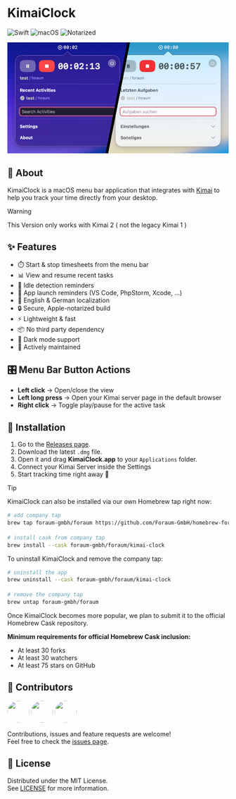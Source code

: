 # KimaiClock

![Swift](https://img.shields.io/badge/Swift-5.0-brightgreen?logo=swift&logoColor=white)
![macOS](https://img.shields.io/badge/macOS-15+-brightgreen?logo=apple&logoColor=white)
![Notarized](https://img.shields.io/badge/Notarized-Yes-brightgreen?logo=apple&logoColor=white)

![App Overview](https://github.com/Foraum-GmbH/kimai-clock/blob/main/assets/hero.jpeg?raw=true)

## 📖 About

KimaiClock is a macOS menu bar application that integrates with [Kimai](https://www.kimai.org/) to help you track your time directly from your desktop.

> [!WARNING]  
> This Version only works with Kimai 2 ( not the legacy Kimai 1 )

## ✨ Features

- ⏱️ Start & stop timesheets from the menu bar  
- 📊 View and resume recent tasks  
- 🔔 Idle detection reminders  
- 🔔 App launch reminders (VS Code, PhpStorm, Xcode, …)  
- 📓 English & German localization  
- 🔒 Secure, Apple-notarized build  
- ⚡ Lightweight & fast
- 📦 No third party dependency
- 🌙 Dark mode support  
- 📨 Actively maintained

## 🎛️ Menu Bar Button Actions

- **Left click** → Open/close the view  
- **Left long press** → Open your Kimai server page in the default browser  
- **Right click** → Toggle play/pause for the active task

## 🚀 Installation

1. Go to the [Releases page](../../releases).  
2. Download the latest `.dmg` file.  
3. Open it and drag **KimaiClock.app** to your `Applications` folder.  
4. Connect your Kimai Server inside the Settings
5. Start tracking time right away 🚀

> [!TIP]  
> KimaiClock can also be installed via our own Homebrew tap right now:
>
> ```bash
> # add company tap
> brew tap foraum-gmbh/foraum https://github.com/Foraum-GmbH/homebrew-foraum
>
> # install cask from company tap
> brew install --cask foraum-gmbh/foraum/kimai-clock
> ```
>
> To uninstall KimaiClock and remove the company tap:
>
> ```bash
> # uninstall the app
> brew uninstall --cask foraum-gmbh/foraum/kimai-clock
>
> # remove the company tap
> brew untap foraum-gmbh/foraum
> ```
>
> 
> Once KimaiClock becomes more popular, we plan to submit it to the official Homebrew Cask repository.
>
> **Minimum requirements for official Homebrew Cask inclusion:**  
> - At least 30 forks  
> - At least 30 watchers  
> - At least 75 stars on GitHub

## 🤝 Contributors
<a href="https://github.com/fabian-rohr"><img src="https://images.weserv.nl/?url=avatars.githubusercontent.com/u/20979750&w=300&h=300&fit=cover&mask=circle" width="50" height="50" style="border-radius:50%"/></a>
<a href="https://github.com/undeadd"><img src="https://images.weserv.nl/?url=avatars.githubusercontent.com/u/8116188&w=300&h=300&fit=cover&mask=circle" width="50" height="50" style="border-radius:50%"/></a>
<a href="https://github.com/dependabot"><img src="https://images.weserv.nl/?url=avatars.githubusercontent.com/u/27347476?s=200&w=300&h=300&fit=cover&mask=circle" width="50" height="50" style="border-radius:50%"/></a>

Contributions, issues and feature requests are welcome!  
Feel free to check the [issues page](../../issues).  

## 📜 License

Distributed under the MIT License.  
See [LICENSE](LICENSE) for more information.
